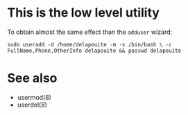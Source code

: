 # This is the low level utility

To obtain almost the same effect than the `adduser` wizard:

	sudo useradd -d /home/delapouite -m -s /bin/bash \ -c FullName,Phone,OtherInfo delapouite && passwd delapouite

# See also

- usermod(8)
- userdel(8)
